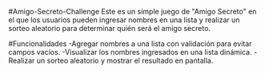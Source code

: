 #Amigo-Secreto-Challenge
Este es un simple juego de "Amigo Secreto" en el que los usuarios pueden ingresar nombres en una lista y realizar un sorteo aleatorio para determinar quién será el amigo secreto.

#Funcionalidades
-Agregar nombres a una lista con validación para evitar campos vacíos.
-Visualizar los nombres ingresados en una lista dinámica.
-Realizar un sorteo aleatorio y mostrar el resultado en pantalla.
